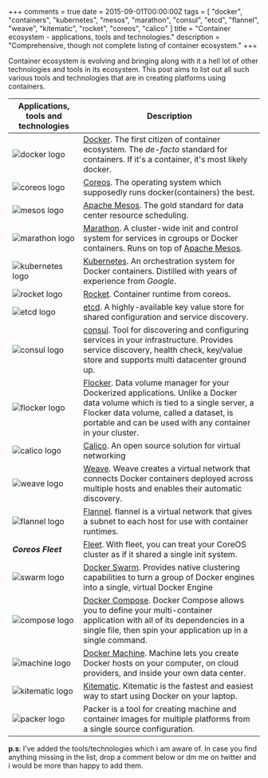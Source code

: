 +++
comments = true
date = 2015-09-01T00:00:00Z
tags = [
    "docker",
    "containers",
    "kubernetes",
    "mesos",
    "marathon",
    "consul",
    "etcd",
    "flannel",
    "weave",
    "kitematic",
    "rocket",
    "coreos",
    "calico"
]
title = "Container ecosystem - applications, tools and technologies."
description = "Comprehensive, though not complete listing of container ecosystem."
+++

Container ecosystem is evolving and bringing along with it a hell lot of other technologies
and tools in its ecosystem. This post aims to list out all such various tools and technologies
that are in creating platforms using containers.

| Applications, tools and technologies | Description|
|-------------------------------------|-------------------------------------|
|![docker logo](/assets/docker.png)| [Docker](https://www.docker.com/). The first citizen of container ecosystem. The *de-facto* standard for containers. If it's a container, it's most likely docker. |
|![coreos logo](/assets/coreos.jpeg)| [Coreos](https://coreos.com/). The operating system which supposedly runs docker(containers) the best. |
|![mesos logo](/assets/mesos.png)| [Apache Mesos](http://mesos.apache.org/). The gold standard for data center resource scheduling. |
|![marathon logo](/assets/marathon.jpeg)| [Marathon](https://mesosphere.github.io/marathon/). A cluster-wide init and control system for services in cgroups or Docker containers. Runs on top of [Apache Mesos](http://mesos.apache.org/).|
|![kubernetes logo](/assets/kubernetes.jpeg)| [Kubernetes](http://kubernetes.io/). An orchestration system for Docker containers. Distilled with years of experience from *Google*.|
|![rocket logo](/assets/rocket.jpeg)| [Rocket](https://github.com/coreos/rkt). Container runtime from coreos.|
|![etcd logo](/assets/etcd.jpeg)| [etcd](https://coreos.com/etcd/). A highly-available key value store for shared configuration and service discovery.|
|![consul logo](/assets/consul.jpeg)| [consul](https://www.consul.io/). Tool for discovering and configuring services in your infrastructure. Provides service discovery, health check, key/value store and supports multi datacenter ground up.|
|![flocker logo](/assets/flocker.png)| [Flocker](https://clusterhq.com/flocker/introduction/). Data volume manager for your Dockerized applications. Unlike a Docker data volume which is tied to a single server, a Flocker data volume, called a dataset, is portable and can be used with any container in your cluster.|
|![calico logo](/assets/calico.png)| [Calico](http://www.projectcalico.org/). An open source solution for virtual networking|
|![weave logo](/assets/weave.png)| [Weave](http://weave.works/). Weave creates a virtual network that connects Docker containers deployed across multiple hosts and enables their automatic discovery.|
|![flannel logo](/assets/flannel.png)| [Flannel](https://github.com/coreos/flannel). flannel is a virtual network that gives a subnet to each host for use with container runtimes.|
|**_Coreos Fleet_**| [Fleet](https://coreos.com/using-coreos/clustering/). With fleet, you can treat your CoreOS cluster as if it shared a single init system.|
|![swarm logo](/assets/dockerswarm.svg)| [Docker Swarm](https://www.docker.com/docker-swarm). Provides native clustering capabilities to turn a group of Docker engines into a single, virtual Docker Engine|
|![compose logo](/assets/dockercompose.svg)| [Docker Compose](https://www.docker.com/docker-compose). Docker Compose allows you to define your multi-container application with all of its dependencies in a single file, then spin your application up in a single command.|
|![machine logo](/assets/dockermachine.svg)| [Docker Machine](http://docs.docker.com/machine/). Machine lets you create Docker hosts on your computer, on cloud providers, and inside your own data center.|
|![kitematic logo](/assets/kitematic.png)| [Kitematic](https://kitematic.com/). Kitematic is the fastest and easiest way to start using Docker on your laptop.|
|![packer logo](/assets/packer.png)| Packer is a tool for creating machine and container images for multiple platforms from a single source configuration.|

**p.s**: I've added the tools/technologies which i am aware of. In case you find anything missing in the list,
drop a comment below or dm me on twitter and i would be more than happy to add them.
